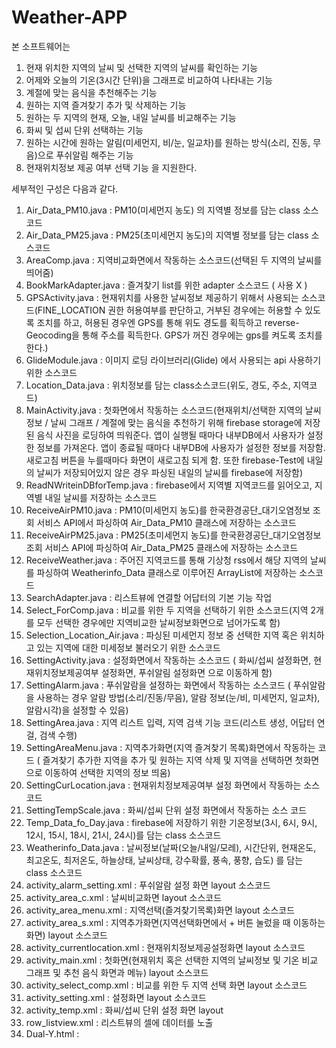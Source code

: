 # Weather-APP

본 소프트웨어는 
1) 현재 위치한 지역의 날씨 및 선택한 지역의 날씨를 확인하는 기능
2) 어제와 오늘의 기온(3시간 단위)을 그래프로 비교하여 나타내는 기능
3) 계절에 맞는 음식을 추천해주는 기능
4) 원하는 지역 즐겨찾기 추가 및 삭제하는 기능
5) 원하는 두 지역의 현재, 오늘, 내일 날씨를 비교해주는 기능
6) 화씨 및 섭씨 단위 선택하는 기능
7) 원하는 시간에 원하는 알림(미세먼지, 비/눈, 일교차)를 원하는 방식(소리, 진동, 무음)으로 푸쉬알림 해주는 기능
8) 현재위치정보 제공 여부 선택 기능
을 지원한다.

세부적인 구성은 다음과 같다.

1. Air_Data_PM10.java : PM10(미세먼지 농도) 의 지역별 정보를 담는 class 소스코드
2. Air_Data_PM25.java : PM25(초미세먼지 농도)의 지역별 정보를 담는 class 소스코드
3. AreaComp.java : 지역비교화면에서 작동하는 소스코드(선택된 두 지역의 날씨를 띄어줌)
4. BookMarkAdapter.java : 즐겨찾기 list를 위한 adapter 소스코드 ( 사용 X )
5. GPSActivity.java : 현재위치를 사용한 날씨정보 제공하기 위해서 사용되는 소스코드(FINE_LOCATION 권한 허용여부를 판단하고, 
                      거부된 경우에는 허용할 수 있도록 조치를 하고, 허용된 경우엔 GPS를 통해 위도 경도를 획득하고 reverse-Geocoding을 통해
                      주소를 획득한다. GPS가 꺼진 경우에는 gps를 켜도록 조치를 한다.)
6. GlideModule.java : 이미지 로딩 라이브러리(Glide) 에서 사용되는 api 사용하기 위한 소스코드
7. Location_Data.java : 위치정보를 담는 class소스코드(위도, 경도, 주소, 지역코드)
8. MainActivity.java : 첫화면에서 작동하는 소스코드(현재위치/선택한 지역의 날씨 정보 / 날씨 그래프 / 계절에 맞는 음식을 추천하기 위해 firebase storage에 
                      저장된 음식 사진을 로딩하여 띄워준다. 앱이 실행될 때마다 내부DB에서 사용자가 설정한 정보를 가져온다. 앱이 종료될 때마다 내부DB에 
                      사용자가 설정한 정보를 저장함. 새로고침 버튼을 누를때마다 화면이 새로고침 되게 함. 또한 firebase-Test에 내일의 날씨가 저장되어있지 
                      않은 경우 파싱된 내일의 날씨를 firebase에 저장함)
9. ReadNWriteinDBforTemp.java : firebase에서 지역별 지역코드를 읽어오고, 지역별 내일 날씨를 저장하는 소스코드
10. ReceiveAirPM10.java : PM10(미세먼지 농도)를 한국환경공단_대기오염정보 조회 서비스 API에서 파싱하여 Air_Data_PM10 클래스에 저장하는 소스코드
11. ReceiveAirPM25.java : PM25(초미세먼지 농도)를 한국환경공단_대기오염정보 조회 서비스 API에 파싱하여 Air_Data_PM25 클래스에 저장하는 소스코드
12. ReceiveWeather.java : 주어진 지역코드를 통해 기상청 rss에서 해당 지역의 날씨를 파싱하여 Weatherinfo_Data 클래스로 이루어진 ArrayList에 저장하는 소스코드
13. SearchAdapter.java : 리스트뷰에 연결할 어답터의 기본 기능 작업
14. Select_ForComp.java : 비교를 위한 두 지역을 선택하기 위한 소스코드(지역 2개를 모두 선택한 경우에만 지역비교한 날씨정보화면으로 넘어가도록 함)
15. Selection_Location_Air.java : 파싱된 미세먼지 정보 중 선택한 지역 혹은 위치하고 있는 지역에 대한 미세정보 불러오기 위한 소스코드
16. SettingActivity.java : 설정화면에서 작동하는 소스코드 ( 화씨/섭씨 설정화면, 현재위치정보제공여부 설정화면, 푸쉬알림 설정화면 으로 이동하게 함)
17. SettingAlarm.java : 푸쉬알람을 설정하는 화면에서 작동하는 소스코드 ( 푸쉬알람을 사용하는 경우 알람 방법(소리/진동/무음), 알람 정보(눈/비, 미세먼지, 일교차), 
                        알람시각)을 설정할 수 있음)
18. SettingArea.java : 지역 리스트 입력, 지역 검색 기능 코드(리스트 생성, 어답터 연걸, 검색 수행)
19. SettingAreaMenu.java : 지역추가화면(지역 즐겨찾기 목록)화면에서 작동하는 코드 ( 즐겨찾기 추가한 지역을 추가 및 원하는 지역 삭제 및 지역을 선택하면 첫화면으로
                            이동하여 선택한 지역의 정보 띄움)
20. SettingCurLocation.java : 현재위치정보제공여부 설정 화면에서 작동하는 소스 코드
21. SettingTempScale.java : 화씨/섭씨 단위 설정 화면에서 작동하는 소스 코드
22. Temp_Data_fo_Day.java : firebase에 저장하기 위한 기온정보(3시, 6시, 9시, 12시, 15시, 18시, 21시, 24시)를 담는 class 소스코드
23. Weatherinfo_Data.java : 날씨정보(날짜(오늘/내일/모레), 시간단위, 현재온도, 최고온도, 최저온도, 하늘상태, 날씨상태, 강수확률, 풍속, 풍향, 습도) 를 담는 class 소스코드
24. activity_alarm_setting.xml : 푸쉬알람 설정 화면 layout 소스코드
25. activity_area_c.xml : 날씨비교화면 layout 소스코드
26. activity_area_menu.xml : 지역선택(즐겨찾기목록)화면 layout 소스코드
27. activity_area_s.xml : 지역추가화면(지역선택화면에서 + 버튼 눌렀을 때 이동하는 화면) layout 소스코드
28. activity_currentlocation.xml : 현재위치정보제공설정화면 layout 소스코드
29. activity_main.xml : 첫화면(현재위치 혹은 선택한 지역의 날씨정보 및 기온 비교 그래프 및 추천 음식 화면과 메뉴) layout 소스코드
30. activity_select_comp.xml : 비교를 위한 두 지역 선택 화면 layout 소스코드
31. activity_setting.xml : 설정화면 layout 소스코드
32. activity_temp.xml : 화씨/섭씨 단위 설정 화면 layout 
33. row_listview.xml : 리스트뷰의 셀에 데이터를 노출
34. Dual-Y.html : 
